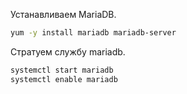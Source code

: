Устанавливаем MariaDB.
```bash
yum -y install mariadb mariadb-server
```
Стратуем службу mariadb.
```bash
systemctl start mariadb
systemctl enable mariadb
```








```yaml

```
